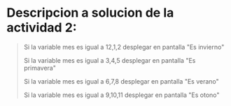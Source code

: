 # Descripcion a solucion de la actividad 2:

> Si la variable mes es igual a 12,1,2 desplegar en pantalla "Es invierno"
> 
> Si la variable mes es igual a 3,4,5 desplegar en pantalla "Es primavera"
> 
> Si la variable mes es igual a 6,7,8 desplegar en pantalla "Es verano"
>
> Si la variable mes es igual a 9,10,11 desplegar en pantalla "Es otono"

